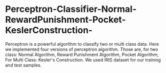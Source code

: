 # Perceptron-Classifier-Normal-RewardPunishment-Pocket-KeslerConstruction-
Perceptron is a powerful algorithm to classify two or multi class data. Here we implemented four versions of perceptron algorithm. Those are, for two class: Normal Algorithm, Reward Punishment Algorithm, Pocket Algorithm; For Multi Class: Kesler's Construction. We used IRIS dataset for our training and test samples.
